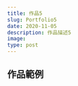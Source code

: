 ```yaml
---
title: 作品5
slug: Portfolio5
date: 2020-11-05
description: 作品描述5
image: 
type: post
---
```


## 作品範例
